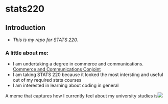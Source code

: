 # stats220
## Introduction

* *This is my repo for STATS 220.* 

### A little about me:

- I am undertaking a degree in commerce and communications. [Commerce and Communications Conjoint](https://www.auckland.ac.nz/en/study/study-options/new-programmes/bachelor-of-communication-commerce.html)
- I am taking STATS 220 because it looked the most intersting and useful out of my required stats courses
- I am interested in learning about coding in general

A meme that captures how I currently feel about my university studies is![](https://tenor.com/view/studying-anime-girl-gif-27045904)
